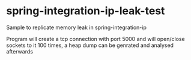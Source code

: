 # spring-integration-ip-leak-test
Sample to replicate memory leak in spring-integration-ip

Program will create a tcp connection with port 5000 and will open/close sockets to it 100 times, a heap dump can be genrated and analysed afterwards
